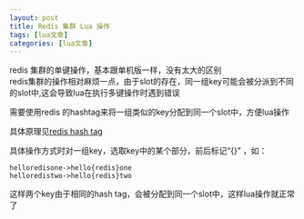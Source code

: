 ```yaml
---
layout: post
title: Redis 集群 Lua 操作 
tags: [lua文章]
categories: [lua文章]
---
```

redis 集群的单键操作，基本跟单机版一样，没有太大的区别  
redis集群的操作相对麻烦一点，由于slot的存在，同一组key可能会被分派到不同的slot中,这会导致lua在执行多键操作时遇到错误

需要使用redis 的hashtag来将一组类似的key分配到同一个slot中，方便lua操作

具体原理见[redis hash tag](https://redis.io/topics/cluster-spec#keys-hash-tags)

具体操作方式时对一组key，选取key中的某个部分，前后标记“{}” ，如：

    
    
    helloredisone->hello{redis}one
    helloredistwo->hello{redis}two
    

这样两个key由于相同的hash tag，会被分配到同一个slot中，这样lua操作就正常了